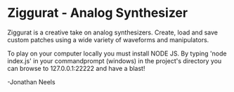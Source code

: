 # Ziggurat - Analog Synthesizer

Ziggurat is a creative take on analog synthesizers. Create, load and save custom patches using a wide variety of waveforms and manipulators.

To play on your computer locally you must install NODE JS. 
By typing 'node index.js' in your commandprompt (windows) in the project's directory you can browse to 127.0.0.1:22222 and have a blast!

-Jonathan Neels
